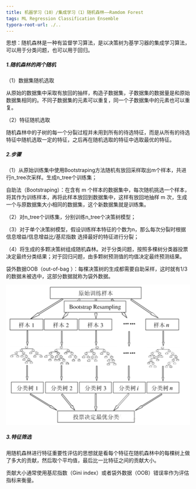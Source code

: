 ```yaml
---
title: 机器学习（10）/集成学习（1）随机森林——Ramdom Forest
tags: ML Regression Classification Ensemble
typora-root-url: ./..
---
```


思想：随机森林是一种有监督学习算法，是以决策树为基学习器的集成学习算法，可以用于分类问题，也可以用于回归。

<!--more-->

##### 1.随机森林的两个随机

（1）数据集随机选取

从原始的数据集中采取有放回的抽样，构造子数据集，子数据集的数据量是和原始数据集相同的。不同子数据集的元素可以重复，同一个子数据集中的元素也可以重复。

（2）特征随机选取

随机森林中的子树的每一个分裂过程并未用到所有的待选特征，而是从所有的待选特征中随机选取一定的特征，之后再在随机选取的特征中选取最优的特征。

##### 2.步骤

（1）从原始训练集中使用Bootstraping方法随机有放回采样取出m个样本，共进行n_tree次采样。生成n_tree个训练集；

自助法（Bootstraping）：在含有 m 个样本的数据集中，每次随机挑选一个样本，将其作为训练样本，再将此样本放回到数据集中，这样有放回地抽样 m 次，生成一个与原数据集大小相同的数据集，这个新数据集就是训练集。

（2）对n_tree个训练集，分别训练n_tree个决策树模型；

（3）对于单个决策树模型，假设训练样本特征的个数为n，那么每次分裂时根据信息增益/信息增益比/基尼指数  选择最好的特征进行分裂；

（4）将生成的多颗决策树组成随机森林。对于分类问题，按照多棵树分类器投票决定最终分类结果；对于回归问题，由多颗树预测值的均值决定最终预测结果。

袋外数据OOB（out-of-bag ）：每棵决策树的生成都需要自助采样，这时就有1/3的数据未被选中，这部分数据就称为袋外数据。

![](images/randomforest/one.png)

##### 3.特征筛选

用随机森林进行特征重要性评估的思想就是看每个特征在随机森林中的每棵树上做了多大的贡献，然后取个平均值，最后比一比特征之间的贡献大小。

贡献大小通常使用基尼指数（Gini index）或者袋外数据（OOB）错误率作为评估指标来衡量。
